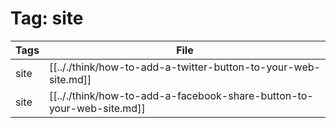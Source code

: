 # Tag: site
| Tags | File|
|------|-----|
|site|[[.././think/how-to-add-a-twitter-button-to-your-web-site.md]]|
|site|[[.././think/how-to-add-a-facebook-share-button-to-your-web-site.md]]|
